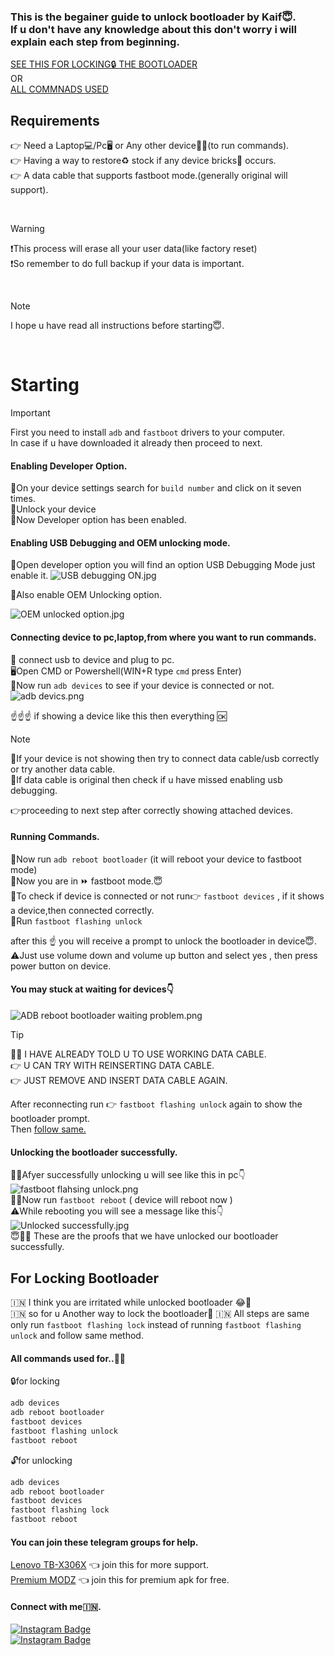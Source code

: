 ### This is the begainer guide to unlock bootloader by Kaif😇. <br> If u don't have any knowledge about this don't worry i will explain each step from beginning.

[SEE THIS FOR LOCKING🔒 THE BOOTLOADER](#for-locking-bootloader) <br>OR <br>
[ALL COMMNADS USED](#all-commands-used-for%EF%B8%8F)
## Requirements
👉 Need a Laptop💻/Pc🖥️ or Any other device👨‍💻(to run commands).
<br>👉 Having a way to restore♻️ stock if any device bricks📲 occurs.
<br>👉 A data cable that supports fastboot mode.(generally original will support).

<br>

>[!WARNING]
>❗This process will erase all your user data(like factory reset)
<br>❗So remember to do full backup if your data is important.


<br>

>[!NOTE]
>I hope u have read all instructions before starting😇.

<br>

# Starting
> [!IMPORTANT]  
> First you need to install ```adb``` and ```fastboot``` drivers to your computer. <br>
> In case if u have downloaded it already then proceed to next.


#### Enabling Developer Option.
🔑On your device settings search for ```build number``` and click on it seven times. <br> 🔑Unlock your device <br> 🔑Now Developer option has been enabled.

#### Enabling USB Debugging and OEM unlocking mode.
🔆Open developer option you will find an option USB Debugging Mode just enable it.
![USB debugging ON.jpg](https://github.com/mkr-infinity/Guide-to-unlocking-bootloader/assets/125804924/f0b86755-1772-49a1-bfcc-8090f349f4a6)

🔆Also enable OEM Unlocking option.

![OEM unlocked option.jpg](https://github.com/mkr-infinity/Guide-to-unlocking-bootloader/assets/125804924/542d3ee5-6a35-4c9f-a5c3-a70d09f2471c)

####  Connecting device to pc,laptop,from where you want to run commands.
🔗 connect usb to device and plug to pc. <br>
🖥️Open CMD or Powershell(WIN+R type ```cmd``` press Enter) <br>
📜Now run ```adb devices``` to see if your device is connected or not.
![adb devics.png](https://github.com/mkr-infinity/Guide-to-unlocking-bootloader/assets/125804924/8d62d8ac-5744-4f2d-8161-a94b8087f5d0)

☝️☝️☝️ if showing a device like this then everything 🆗<br>

>[!NOTE]
>🔀If your device is not showing then try to connect data cable/usb correctly or try another data cable.
><br>🔀If data cable is original then check if u have missed enabling usb debugging.

👉proceeding to next step after correctly showing attached devices.

#### Running Commands.
💢Now run ```adb reboot bootloader``` (it will reboot your device to fastboot mode) <br>
💢Now you are in ⏩ fastboot mode.😇 <br>
💢To check if device is connected or not run👉 ```fastboot devices``` , if it shows a device,then connected correctly. <br>
💢Run ```fastboot flashing unlock``` <br>

after this ☝️ you will receive a prompt to unlock the bootloader in device😇. <br>
⚠️Just use volume down and volume up button and select yes , then press power button on device. <br>
#### You may stuck at waiting for devices👇
![ADB reboot bootloader waiting problem.png](https://github.com/mkr-infinity/Guide-to-unlocking-bootloader/assets/125804924/52fda683-e389-4ce6-85a7-a8a15d8f75a8)

>[!TIP]
>🤦‍♂️ I HAVE ALREADY TOLD U TO USE WORKING DATA CABLE. <br>
>👉 U CAN TRY WITH REINSERTING DATA CABLE. <br>
>👉 JUST REMOVE AND INSERT DATA CABLE AGAIN.

After reconnecting run 👉 ```fastboot flashing unlock``` again to show the bootloader prompt.<br>
Then [follow same.](#running-commands)
<br>
#### Unlocking the bootloader successfully.
🙅‍♂️Afyer successfully unlocking u will see like this in pc👇
![fastboot flahsing unlock.png](https://github.com/mkr-infinity/Guide-to-unlocking-bootloader/assets/125804924/a2309998-2627-41d0-ae72-88e377943919)
<br>
🤷‍♂️Now run ```fastboot reboot``` ( device will reboot now )
<br>
⚠️While rebooting you will see a message like this👇
![Unlocked successfully.jpg](https://github.com/mkr-infinity/Guide-to-unlocking-bootloader/assets/125804924/315e3320-e205-4d28-9e4b-d59013b5b9e1)
<br>
😇🙅‍♂️ These are the proofs that we have unlocked our bootloader successfully.
<br>


## For Locking Bootloader
🇮🇳 I think you are irritated while unlocked bootloader 😂🤣 <br>
🇮🇳 so for u Another way to lock the bootloader🛅
🇮🇳 All steps are same only run ```fastboot flashing lock``` instead of running ```fastboot flashing unlock```  and follow same method.

#### All commands used for..💁‍♂️
🔒for locking 
```bash
adb devices
adb reboot bootloader
fastboot devices
fastboot flashing unlock
fastboot reboot
```
🔓for unlocking
```bash
adb devices
adb reboot bootloader
fastboot devices
fastboot flashing lock
fastboot reboot
```


#### You can join these telegram groups for help.
[Lenovo TB-X306X](https://t.me/lenovotbx306xchat) 👈 join this for more support. <br>
[Premium MODZ](https://t.me/mkrinfinity) 👈 join this for premium apk for free.

#### Connect with me🇮🇳.
<div id="badges">
  <a href="https://www.instagram.com/mkr_infinity/">
    <img src="https://img.shields.io/badge/Instagram-red?style=for-the-badge&logo=Instagram&logoColor=blue" alt="Instagram Badge"/>
  </a>  
</div>

<div id="badges">
  <a href="https://t.me/mkr_infinity">
    <img src="https://img.shields.io/badge/Telegram-red?style=for-the-badge&logo=telegram&logoColor=blue" alt="Instagram Badge"/>
  </a>  
</div>


